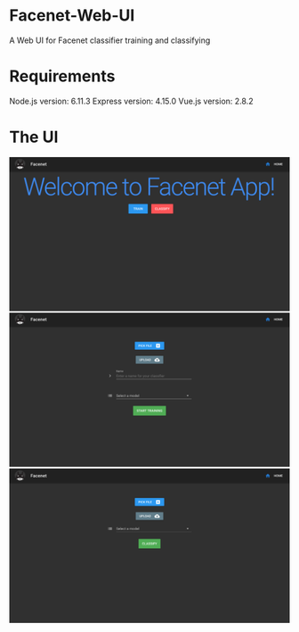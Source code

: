# Facenet-Web-UI
A Web UI for Facenet classifier training and classifying

# Requirements
Node.js version: 6.11.3
Express version: 4.15.0
Vue.js version: 2.8.2

# The UI
![Screenshot](/screenshots/1.png)
![Screenshot](/screenshots/2.png)
![Screenshot](/screenshots/3.png)
